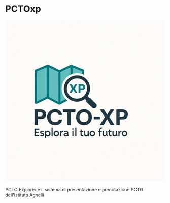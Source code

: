 # PCTOxp

![Logo PCTOxp](https://github.com/ittagnelli/PCTOxp/blob/main/assets/logo/logo_PCTOxp.png)<br><br>
PCTO Explorer è il sistema di presentazione e prenotazione PCTO dell'Istituto Agnelli
